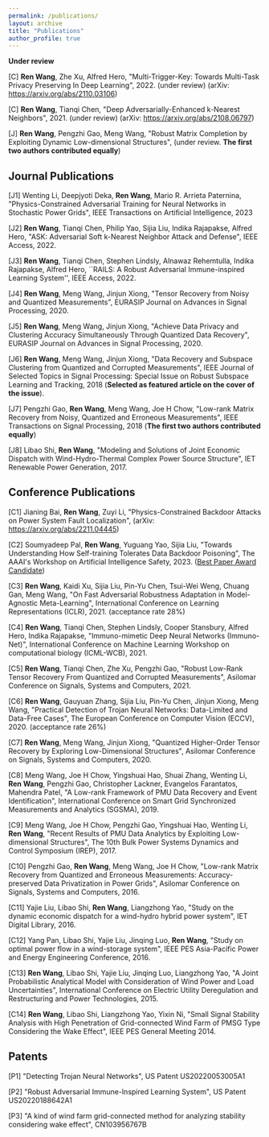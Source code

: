 ```yaml
---
permalink: /publications/
layout: archive
title: "Publications"
author_profile: true
---
```


**Under review**

[C] **Ren Wang**, Zhe Xu, Alfred Hero, "Multi-Trigger-Key: Towards Multi-Task Privacy Preserving In Deep Learning", 2022. (under review) (arXiv: https://arxiv.org/abs/2110.03106)

[C] **Ren Wang**, Tianqi Chen, "Deep Adversarially-Enhanced k-Nearest Neighbors", 2021. (under review) (arXiv: https://arxiv.org/abs/2108.06797)

[J] **Ren Wang**, Pengzhi Gao, Meng Wang, "Robust Matrix Completion by Exploiting Dynamic Low-dimensional Structures", (under review. **The first two authors contributed equally**)


**Journal Publications**
------
[J1] Wenting Li, Deepjyoti Deka, **Ren Wang**, Mario R. Arrieta Paternina, "Physics-Constrained Adversarial Training for Neural Networks in Stochastic Power Grids", IEEE Transactions on Artificial Intelligence, 2023

[J2] **Ren Wang**, Tianqi Chen, Philip Yao, Sijia Liu, Indika Rajapakse, Alfred Hero, "ASK: Adversarial Soft k-Nearest Neighbor Attack and Defense", IEEE Access, 2022.

[J3] **Ren Wang**, Tianqi Chen, Stephen Lindsly, Alnawaz Rehemtulla, Indika Rajapakse, Alfred Hero, ``RAILS: A Robust Adversarial Immune-inspired Learning System'', IEEE Access, 2022.

[J4] **Ren Wang**, Meng Wang, Jinjun Xiong, "Tensor Recovery from Noisy and Quantized Measurements", EURASIP Journal on Advances in Signal Processing, 2020.

[J5] **Ren Wang**, Meng Wang, Jinjun Xiong, "Achieve Data Privacy and Clustering Accuracy Simultaneously Through Quantized Data Recovery", EURASIP Journal on Advances in Signal Processing, 2020.

[J6] **Ren Wang**, Meng Wang, Jinjun Xiong, "Data Recovery and Subspace Clustering from Quantized and Corrupted Measurements", IEEE Journal of Selected Topics in Signal Processing: Special Issue on Robust Subspace Learning and Tracking, 2018 (**Selected as featured article on the cover of the issue**).

[J7] Pengzhi Gao, **Ren Wang**, Meng Wang, Joe H Chow, "Low-rank Matrix Recovery from Noisy, Quantized and Erroneous Measurements", IEEE Transactions on Signal Processing, 2018 (**The first two authors contributed equally**)

[J8] Libao Shi, **Ren Wang**, "Modeling and Solutions of Joint Economic Dispatch with Wind-Hydro-Thermal Complex Power Source Structure", IET Renewable Power Generation, 2017.


**Conference Publications**
------
[C1] Jianing Bai, **Ren Wang**, Zuyi Li, "Physics-Constrained Backdoor Attacks on Power System Fault Localization", (arXiv: https://arxiv.org/abs/2211.04445)

[C2] Soumyadeep Pal, **Ren Wang**, Yuguang Yao, Sijia Liu, "Towards Understanding How Self-training Tolerates Data Backdoor Poisoning", The AAAI's Workshop on Artificial Intelligence Safety, 2023. ([Best Paper Award Candidate](https://safeai.webs.upv.es/index.php/best-paper-award/))

[C3] **Ren Wang**, Kaidi Xu, Sijia Liu, Pin-Yu Chen, Tsui-Wei Weng, Chuang Gan, Meng Wang, "On Fast Adversarial Robustness Adaptation in Model-Agnostic Meta-Learning", International Conference on Learning Representations (ICLR), 2021. (acceptance rate 28%)

[C4] **Ren Wang**, Tianqi Chen, Stephen Lindsly, Cooper Stansbury, Alfred Hero, Indika Rajapakse, "Immuno-mimetic Deep Neural Networks (Immuno-Net)", International Conference on Machine Learning Workshop on
computational biology (ICML-WCB), 2021.

[C5] **Ren Wang**, Tianqi Chen, Zhe Xu, Pengzhi Gao, "Robust Low-Rank Tensor Recovery From Quantized and Corrupted Measurements", Asilomar Conference on Signals, Systems and Computers, 2021.

[C6] **Ren Wang**, Gauyuan Zhang, Sijia Liu, Pin-Yu Chen, Jinjun Xiong, Meng Wang, "Practical Detection of Trojan Neural Networks: Data-Limited and Data-Free Cases", The European Conference on Computer Vision (ECCV), 2020. (acceptance rate 26%)

[C7] **Ren Wang**, Meng Wang, Jinjun Xiong, "Quantized Higher-Order Tensor Recovery by Exploring Low-Dimensional Structures", Asilomar Conference on Signals, Systems and Computers, 2020.

[C8] Meng Wang, Joe H Chow, Yingshuai Hao, Shuai Zhang, Wenting Li, **Ren Wang**, Pengzhi Gao, Christopher Lackner, Evangelos Farantatos, Mahendra Patel, "A Low-rank Framework of PMU Data Recovery and Event Identification", International Conference on Smart Grid Synchronized Measurements and Analytics (SGSMA), 2019.

[C9] Meng Wang, Joe H Chow, Pengzhi Gao, Yingshuai Hao, Wenting Li, **Ren Wang**, "Recent Results of PMU Data Analytics by Exploiting Low-dimensional Structures", The 10th Bulk Power Systems Dynamics and Control Symposium (IREP), 2017.

[C10] Pengzhi Gao, **Ren Wang**, Meng Wang, Joe H Chow, "Low-rank Matrix Recovery from Quantized and Erroneous Measurements: Accuracy-preserved Data Privatization in Power Grids", Asilomar Conference on Signals, Systems and Computers, 2016.

[C11] Yajie Liu, Libao Shi, **Ren Wang**, Liangzhong Yao, "Study on the dynamic economic dispatch for a wind-hydro hybrid power system", IET Digital Library, 2016.

[C12] Yang Pan, Libao Shi, Yajie Liu, Jinqing Luo, **Ren Wang**, "Study on optimal power flow in a wind-storage system", IEEE PES Asia-Pacific Power and Energy Engineering Conference, 2016.

[C13] **Ren Wang**, Libao Shi, Yajie Liu, Jinqing Luo, Liangzhong Yao, "A Joint Probabilistic Analytical Model with Consideration of Wind Power and Load Uncertainties", International Conference on Electric Utility Deregulation and Restructuring and Power Technologies, 2015.

[C14] **Ren Wang**, Libao Shi, Liangzhong Yao, Yixin Ni, "Small Signal Stability Analysis with High Penetration of Grid-connected Wind Farm of PMSG Type Considering the Wake Effect", IEEE PES General Meeting 2014.



**Patents**
------

[P1] "Detecting Trojan Neural Networks", US Patent US20220053005A1

[P2] "Robust Adversarial Immune-Inspired Learning System", US Patent US20220188642A1

[P3] "A kind of wind farm grid-connected method for analyzing stability considering wake effect", CN103956767B


